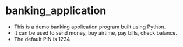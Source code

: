 # banking_application
- This is a demo banking application program built using Python. 
- It can be used to send money, buy airtime, pay bills, check balance.
- The default PIN is 1234

